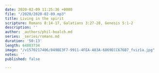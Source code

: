 ```yaml
---
date: 2020-02-09 11:25:36 +0000
file: "/2020/2020-02-09.mp3"
title: Living in the spirit
scripture: Romans 8:14-17, Galatians 3:27-28, Genesis 5:1-2
description: ''
author: _authors/phil-boalch.md
series: _series/romans.md
duration: '50:13'
length: 64803734
image: "/v1570217406/049BE3F7-9911-4FEA-A03A-6869ECC676B7_fviz1a.jpg"
notes: ''
published: false

---
```

